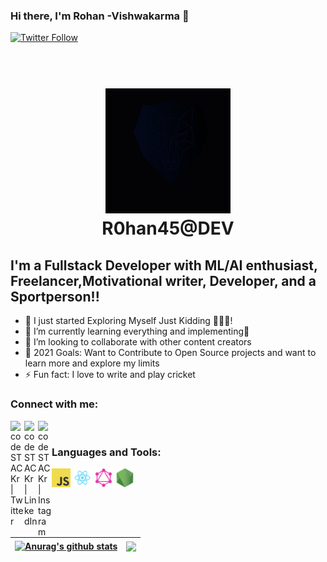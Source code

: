 ### Hi there, I'm Rohan -Vishwakarma  👋 


[![Twitter Follow](https://img.shields.io/twitter/follow/Rohan89483334?color=1DA1F2&logo=twitter&style=for-the-badge)](https://twitter.com/Rohan89483334)
<!-- [![Twitter Follow](https://img.shields.io/twitter/follow/Rohan89483334?color=1DA1F2&logo=twitter&style=for-the-badge)](https://twitter.com/Rohan89483334) -->

<h1 align="center">
  <br>
  <a ><img src="Dev_logo.png" alt="Markdownify" width="200"></a>
  <br>
  R0han45@DEV
  <br>
</h1>

## I'm a Fullstack Developer with ML/AI enthusiast, Freelancer,Motivational writer, Developer, and a Sportperson!!

- 🔭 I just started Exploring Myself Just Kidding 🤣🤣🤣!
- 🌱 I’m currently learning everything and implementing🤣
- 👯 I’m looking to collaborate with other content creators
- 🥅 2021 Goals: Want to Contribute to Open Source projects and want to learn more and explore my limits
- ⚡ Fun fact: I love to write and play cricket 

### Connect with me:

[<img align="left" alt="codeSTACKr | Twitter" width="22px" src="https://cdn.jsdelivr.net/npm/simple-icons@v3/icons/twitter.svg" />][twitter]
[<img align="left" alt="codeSTACKr | LinkedIn" width="22px" src="https://cdn.jsdelivr.net/npm/simple-icons@v3/icons/linkedin.svg" />][linkedin]
[<img align="left" alt="codeSTACKr | Instagram" width="22px" src="https://cdn.jsdelivr.net/npm/simple-icons@v3/icons/instagram.svg" />][instagram]

<br />

### Languages and Tools:


<code><img height="30" src="javascript.png"></code>
<code><img height="30" src="react.png"></code>
<code><img height="30" src="graphql.png"></code>
<code><img height="30" src="nodejs.png"></code>    


<br />

| <a href="https://github.com/R0hanDEV/github-readme-stats"><img align="center" src="https://github-readme-stats.vercel.app/api?username=R0hanDEV&show_icons=true&include_all_commits=true&theme=buefy&hide_border=true" alt="Anurag's github stats" /></a> | <a href="https://github.com/R0hanDEV/github-readme-stats"><img align="center" src="https://github-readme-stats.vercel.app/api/top-langs/?username=R0hanDEV&layout=compact&theme=buefy&hide_border=true" /></a> |
| ------------- | ------------- |
<br />


[Twitter]: https://twitter.com/Rohan89483334
[instagram]: https://instagram.com/_r0han_45
[linkedin]: https://linkedin.com/in/rohan-vishwakarma-99565b176
